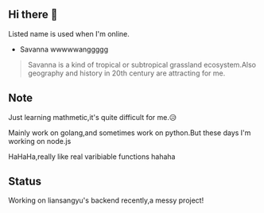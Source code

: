 ## Hi there 👋

Listed name is used when I'm online.
+ Savanna  wwwwwanggggg

> Savanna is a kind of tropical or subtropical grassland ecosystem.Also geography and history in 20th century are attracting for me.

## Note

Just learning mathmetic,it's quite difficult for me.😥

Mainly work on golang,and sometimes work on python.But these days I'm working on node.js

HaHaHa,really like real varibiable functions hahaha

## Status
Working on liansangyu's backend recently,a messy project!
